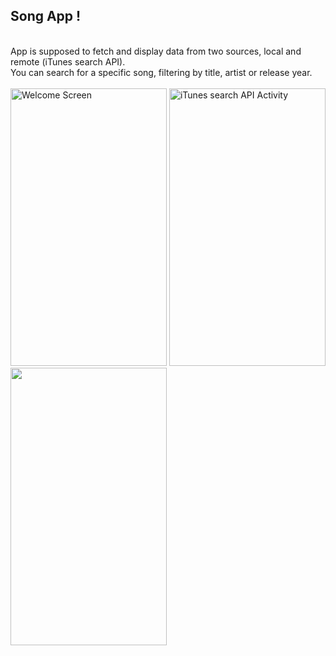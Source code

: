 ## Song App !
<p align="left">
<br>
App  is supposed to fetch and display data from two sources, local and remote (iTunes search API).<br>
You can search for a specific song, filtering by title, artist or release year.<br><br>

<img src="http://imgur.com/hHkKx6N.jpg" alt="Welcome Screen" width="250" height="444">
<img src="http://imgur.com/5gF0283.jpg" alt="iTunes search API Activity" width="250" height="444">
<img src="http://imgur.com/TPrD8BU.jpg" alt="" width="250" height="444">
</p>
